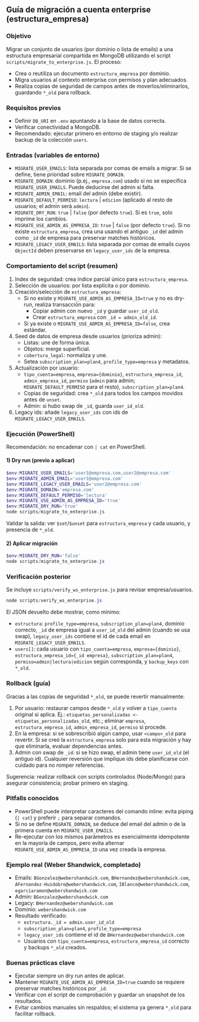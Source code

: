 ## Guía de migración a cuenta enterprise (estructura_empresa)

### Objetivo
Migrar un conjunto de usuarios (por dominio o lista de emails) a una estructura empresarial compartida en MongoDB utilizando el script `scripts/migrate_to_enterprise.js`. El proceso:
- Crea o reutiliza un documento `estructura_empresa` por dominio.
- Migra usuarios al contexto enterprise con permisos y plan adecuados.
- Realiza copias de seguridad de campos antes de moverlos/eliminarlos, guardando `*_old` para rollback.

### Requisitos previos
- Definir `DB_URI` en `.env` apuntando a la base de datos correcta.
- Verificar conectividad a MongoDB.
- Recomendado: ejecutar primero en entorno de staging y/o realizar backup de la colección `users`.

### Entradas (variables de entorno)
- `MIGRATE_USER_EMAILS`: lista separada por comas de emails a migrar. Si se define, tiene prioridad sobre `MIGRATE_DOMAIN`.
- `MIGRATE_DOMAIN`: dominio (p.ej., `empresa.com`) usado si no se especifica `MIGRATE_USER_EMAILS`. Puede deducirse del admin si falta.
- `MIGRATE_ADMIN_EMAIL`: email del admin (debe existir).
- `MIGRATE_DEFAULT_PERMISO`: `lectura` | `edicion` (aplicado al resto de usuarios; el admin será `admin`).
- `MIGRATE_DRY_RUN`: `true` | `false` (por defecto `true`). Si es `true`, solo imprime los cambios.
- `MIGRATE_USE_ADMIN_AS_EMPRESA_ID`: `true` | `false` (por defecto `true`). Si no existe `estructura_empresa`, crea una usando el antiguo `_id` del admin como `_id` de empresa para preservar matches históricos.
- `MIGRATE_LEGACY_USER_EMAILS`: lista separada por comas de emails cuyos `ObjectId` deben preservarse en `legacy_user_ids` de la empresa.

### Comportamiento del script (resumen)
1. Index de seguridad: crea índice parcial único para `estructura_empresa`.
2. Selección de usuarios: por lista explícita o por dominio.
3. Creación/selección de `estructura_empresa`:
   - Si no existe y `MIGRATE_USE_ADMIN_AS_EMPRESA_ID=true` y no es dry-run, realiza transacción para:
     - Copiar admin con nuevo `_id` y guardar `user_id_old`.
     - Crear `estructura_empresa` con `_id = admin_old_id`.
   - Si ya existe o `MIGRATE_USE_ADMIN_AS_EMPRESA_ID=false`, crea estándar.
4. Seed de datos de empresa desde usuarios (prioriza admin):
   - Listas: une de forma única.
   - Objetos: merge superficial.
   - `cobertura_legal`: normaliza y une.
   - Setea `subscription_plan=plan4`, `profile_type=empresa` y metadatos.
5. Actualización por usuario:
   - `tipo_cuenta=empresa`, `empresa={dominio}`, `estructura_empresa_id`, `admin_empresa_id`, `permiso` (`admin` para admin; `MIGRATE_DEFAULT_PERMISO` para el resto), `subscription_plan=plan4`.
   - Copias de seguridad: crea `*_old` para todos los campos movidos antes de `unset`.
   - Admin: si hubo swap de `_id`, guarda `user_id_old`.
6. Legacy ids: añade `legacy_user_ids` con ids de `MIGRATE_LEGACY_USER_EMAILS`.

### Ejecución (PowerShell)
Recomendación: no encadenar con `| cat` en PowerShell.

#### 1) Dry run (previo a aplicar)
```powershell
$env:MIGRATE_USER_EMAILS='user1@empresa.com,user2@empresa.com'
$env:MIGRATE_ADMIN_EMAIL='user1@empresa.com'
$env:MIGRATE_LEGACY_USER_EMAILS='user2@empresa.com'
$env:MIGRATE_DOMAIN='empresa.com'
$env:MIGRATE_DEFAULT_PERMISO='lectura'
$env:MIGRATE_USE_ADMIN_AS_EMPRESA_ID='true'
$env:MIGRATE_DRY_RUN='true'
node scripts/migrate_to_enterprise.js
```

Validar la salida: ver `$set`/`$unset` para `estructura_empresa` y cada usuario, y presencia de `*_old`.

#### 2) Aplicar migración
```powershell
$env:MIGRATE_DRY_RUN='false'
node scripts/migrate_to_enterprise.js
```

### Verificación posterior
Se incluye `scripts/verify_ws_enterprise.js` para revisar empresa/usuarios.

```powershell
node scripts/verify_ws_enterprise.js
```

El JSON devuelto debe mostrar, como mínimo:
- `estructura`: `profile_type=empresa`, `subscription_plan=plan4`, dominio correcto, `_id` de empresa igual a `user_id_old` del admin (cuando se usa swap), `legacy_user_ids` contiene el id de cada email en `MIGRATE_LEGACY_USER_EMAILS`.
- `users[]`: cada usuario con `tipo_cuenta=empresa`, `empresa={dominio}`, `estructura_empresa_id={_id empresa}`, `subscription_plan=plan4`, `permiso=admin|lectura|edicion` según corresponda, y `backup_keys` con `*_old`.

### Rollback (guía)
Gracias a las copias de seguridad `*_old`, se puede revertir manualmente:
1. Por usuario: restaurar campos desde `*_old` y volver a `tipo_cuenta` original si aplica. Ej.: `etiquetas_personalizadas <- etiquetas_personalizadas_old`, etc.; eliminar `empresa`, `estructura_empresa_id`, `admin_empresa_id`, `permiso` si procede.
2. En la empresa: si se sobrescribió algún campo, usar `<campo>_old` para revertir. Si se creó la `estructura_empresa` solo para esta migración y hay que eliminarla, evaluar dependencias antes.
3. Admin con swap de `_id`: si se hizo swap, el admin tiene `user_id_old` (el antiguo id). Cualquier reversión que implique ids debe planificarse con cuidado para no romper referencias.

Sugerencia: realizar rollback con scripts controlados (Node/Mongo) para asegurar consistencia; probar primero en staging.

### Pitfalls conocidos
- PowerShell puede interpretar caracteres del comando inline: evita piping (`| cat`) y preferir `;` para separar comandos.
- Si no se define `MIGRATE_DOMAIN`, se deduce del email del admin o de la primera cuenta en `MIGRATE_USER_EMAILS`.
- Re-ejecutar con los mismos parámetros es esencialmente idempotente en la mayoría de campos, pero evita alternar `MIGRATE_USE_ADMIN_AS_EMPRESA_ID` una vez creada la empresa.

### Ejemplo real (Weber Shandwick, completado)
- Emails: `BGonzalez@webershandwick.com`, `BHernandez@webershandwick.com`, `AFernandez-Huidobro@webershandwick.com`, `IBlanco@webershandwick.com`, `egarciaramon@webershandwick.com`
- Admin: `BGonzalez@webershandwick.com`
- Legacy: `BHernandez@webershandwick.com`
- Dominio: `webershandwick.com`
- Resultado verificado:
  - `estructura._id = admin.user_id_old`
  - `subscription_plan=plan4`, `profile_type=empresa`
  - `legacy_user_ids` contiene el id de `BHernandez@webershandwick.com`
  - Usuarios con `tipo_cuenta=empresa`, `estructura_empresa_id` correcto y backups `*_old` creados.

### Buenas prácticas clave
- Ejecutar siempre un dry run antes de aplicar.
- Mantener `MIGRATE_USE_ADMIN_AS_EMPRESA_ID=true` cuando se requiere preservar matches históricos por `_id`.
- Verificar con el script de comprobación y guardar un snapshot de los resultados.
- Evitar cambios manuales sin respaldos; el sistema ya genera `*_old` para facilitar rollback.











